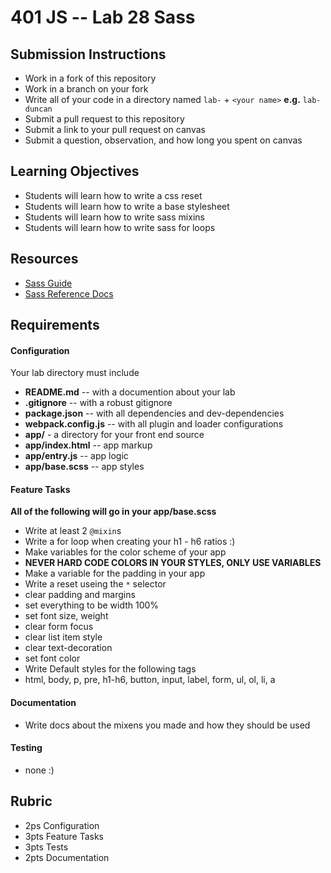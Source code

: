 401 JS --  Lab 28 Sass
===

## Submission Instructions
  * Work in a fork of this repository
  * Work in a branch on your fork
  * Write all of your code in a directory named `lab-` + `<your name>` **e.g.** `lab-duncan`
  * Submit a pull request to this repository
  * Submit a link to your pull request on canvas
  * Submit a question, observation, and how long you spent on canvas  
  
## Learning Objectives  
* Students will learn how to write a css reset
* Students will learn how to write a base stylesheet 
* Students will learn how to write sass mixins
* Students will learn how to write sass for loops

## Resources  
* [Sass Guide](http://sass-lang.com/guide)
* [Sass Reference Docs](http://sass-lang.com/documentation/file.SASS_REFERENCE.html)

## Requirements  
#### Configuration  
<!-- list of files, configurations, tools, ect that are required -->
Your lab directory must include  
* **README.md** -- with a documention about your lab
* **.gitignore** -- with a robust gitignore
* **package.json** -- with all dependencies and dev-dependencies 
* **webpack.config.js** -- with all plugin and loader configurations
* **app/** - a directory for your front end source
* **app/index.html** -- app markup
* **app/entry.js** -- app logic
* **app/base.scss** -- app styles
 
#### Feature Tasks  
**All of the following will go in your app/base.scss**  
* Write at least 2 `@mixin`s
* Write a for loop when creating your h1 - h6 ratios :)
* Make variables for the color scheme of your app 
 * **NEVER HARD CODE COLORS IN YOUR STYLES, ONLY USE VARIABLES**
* Make a variable for the padding in your app
* Write a reset useing the `*` selector
 * clear padding and margins
 * set everything to be width 100%
 * set font size, weight
 * clear form focus
 * clear list item style
 * clear text-decoration
 * set font color
* Write Default styles for the following tags
 * html, body, p, pre, h1-h6, button, input, label, form, ul, ol, li, a
 
####  Documentation  
* Write docs about the mixens you made and how they should be used

#### Testing  
* none :) 

## Rubric  
* 2ps Configuration
* 3pts Feature Tasks
* 3pts Tests
* 2pts Documentation

<!-- links --> 
